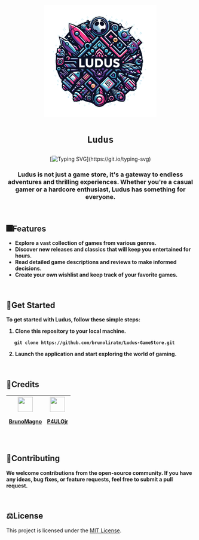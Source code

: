 
 <div align="center">
    <img src="images/logo.png" width="300" height="300">
   <h1 align="center"> 
  
  `Ludus`

</h1>
 </div>


<div align="center" text-align="center">
  
  [![Typing SVG](https://readme-typing-svg.demolab.com/?font=Fira+Code&weight=800&size=24&pause=1000&color=A0153E&center=true&lines=Welcome+to+Ludus+GameStore!;)](https://git.io/typing-svg) 
  
<h3>Ludus is not just a game store, it's a gateway to endless adventures and thrilling experiences. Whether you're a casual gamer or a hardcore enthusiast, Ludus has something for everyone.</h3>
</div>



</br>

## :fireworks:Features
<strong>
 
- Explore a vast collection of games from various genres.
- Discover new releases and classics that will keep you entertained for hours.
- Read detailed game descriptions and reviews to make informed decisions.
- Create your own wishlist and keep track of your favorite games.
</strong>

</br>

## :open_file_folder:Get Started

<strong>
<p>To get started with Ludus, follow these simple steps:</p>


1. Clone this repository to your local machine.
```shell
   git clone https://github.com/brunoliratm/Ludus-GameStore.git
```
2. Launch the application and start exploring the world of gaming.
</strong>

</br>

## :zombie:Credits

| <a href="https://github.com/brunoliratm"><img src="https://avatars.githubusercontent.com/u/114788642?v=4" float="left" width="40px" height=40px><p>BrunoMagno</p></a> | <a href="https://github.com/P4UL0Jr"><img src="https://avatars.githubusercontent.com/u/127964717?v=4" float="left" width="40px" height="40px"><p>P4ULOjr</p></a> |
| --- | --- |

</br>

## :handshake:Contributing

<strong>
<p>We welcome contributions from the open-source community. If you have any ideas, bug fixes, or feature requests, feel free to submit a pull request.</p>
</strong>

</br>

## :balance_scale:License

This project is licensed under the [MIT License](LICENSE).

